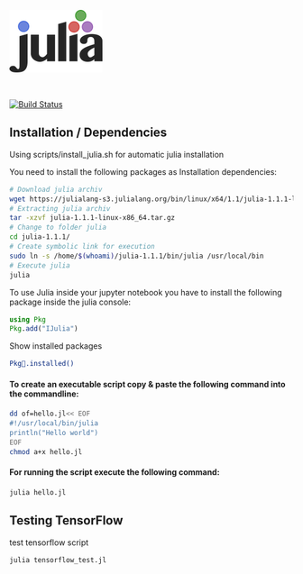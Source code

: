 


![julia_logo](img/julia_logo-small.png)

&nbsp;

[![Build Status](https://travis-ci.org/DigitalDieter/Julia.svg?branch=master)](https://travis-ci.org/DigitalDieter/Julia)

## Installation / Dependencies

Using scripts/install_julia.sh for automatic julia installation

You need to install the following packages as Installation dependencies:



```sh
# Download julia archiv
wget https://julialang-s3.julialang.org/bin/linux/x64/1.1/julia-1.1.1-linux-x86_64.tar.gz
# Extracting julia archiv
tar -xzvf julia-1.1.1-linux-x86_64.tar.gz
# Change to folder julia
cd julia-1.1.1/
# Create symbolic link for execution
sudo ln -s /home/$(whoami)/julia-1.1.1/bin/julia /usr/local/bin
# Execute julia
julia
```

To use Julia inside your jupyter notebook you have to install the following package inside the julia console:

```jl
using Pkg
Pkg.add("IJulia")
```


Show installed packages
```bash
Pkg.installed()
```

#### To create an executable script copy & paste the following command into the commandline:

```bash
dd of=hello.jl<< EOF
#!/usr/local/bin/julia
println("Hello world")
EOF
chmod a+x hello.jl
```

#### For running the script execute the following command:
```bash
julia hello.jl
```


## Testing TensorFlow
test tensorflow script
```bash
julia tensorflow_test.jl
```
